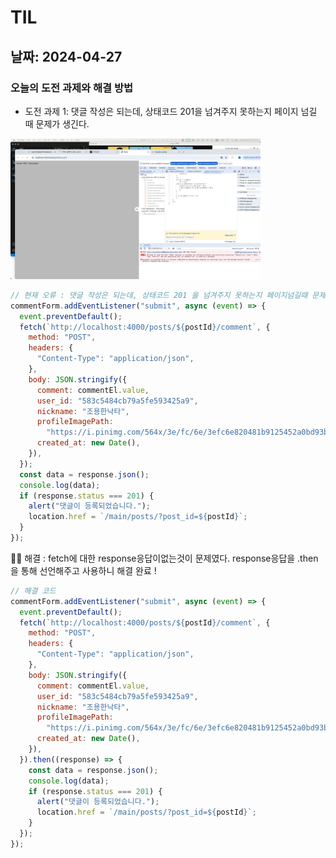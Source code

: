 # TIL

## 날짜: 2024-04-27

### 오늘의 도전 과제와 해결 방법

- 도전 과제 1: 댓글 작성은 되는데, 상태코드 201을 넘겨주지 못하는지 페이지 넘길 때 문제가 생긴다.

<img width=400 src="image-3.png">

```javascript
// 현재 오류 : 댓글 작성은 되는데, 상태코드 201 을 넘겨주지 못하는지 페이지넘길때 문제가 생긴다.
commentForm.addEventListener("submit", async (event) => {
  event.preventDefault();
  fetch(`http://localhost:4000/posts/${postId}/comment`, {
    method: "POST",
    headers: {
      "Content-Type": "application/json",
    },
    body: JSON.stringify({
      comment: commentEl.value,
      user_id: "583c5484cb79a5fe593425a9",
      nickname: "조용한낙타",
      profileImagePath:
        "https://i.pinimg.com/564x/3e/fc/6e/3efc6e820481b9125452a0bd93b56781.jpg",
      created_at: new Date(),
    }),
  });
  const data = response.json();
  console.log(data);
  if (response.status === 201) {
    alert("댓글이 등록되었습니다.");
    location.href = `/main/posts/?post_id=${postId}`;
  }
});
```

💁‍♂️ 해결 : fetch에 대한 response응답이없는것이 문제였다. response응답을 .then을 통해 선언해주고 사용하니 해결 완료 !

```javascript
// 해결 코드
commentForm.addEventListener("submit", async (event) => {
  event.preventDefault();
  fetch(`http://localhost:4000/posts/${postId}/comment`, {
    method: "POST",
    headers: {
      "Content-Type": "application/json",
    },
    body: JSON.stringify({
      comment: commentEl.value,
      user_id: "583c5484cb79a5fe593425a9",
      nickname: "조용한낙타",
      profileImagePath:
        "https://i.pinimg.com/564x/3e/fc/6e/3efc6e820481b9125452a0bd93b56781.jpg",
      created_at: new Date(),
    }),
  }).then((response) => {
    const data = response.json();
    console.log(data);
    if (response.status === 201) {
      alert("댓글이 등록되었습니다.");
      location.href = `/main/posts/?post_id=${postId}`;
    }
  });
});
```
